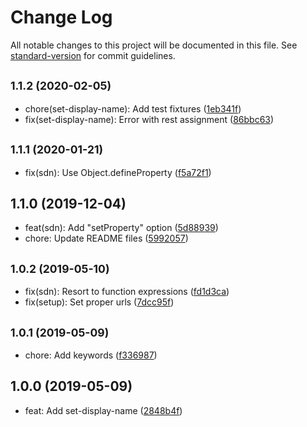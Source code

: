 # Change Log

All notable changes to this project will be documented in this file. See [standard-version](https://github.com/conventional-changelog/standard-version) for commit guidelines.

<a name="1.1.2"></a>
## <small>1.1.2 (2020-02-05)</small>

* chore(set-display-name): Add test fixtures ([1eb341f](https://github.com/davidbonnet/babel-plugins/commit/1eb341f))
* fix(set-display-name): Error with rest assignment ([86bbc63](https://github.com/davidbonnet/babel-plugins/commit/86bbc63))



<a name="1.1.1"></a>
## <small>1.1.1 (2020-01-21)</small>

* fix(sdn): Use Object.defineProperty ([f5a72f1](https://github.com/davidbonnet/babel-plugins/commit/f5a72f1))



<a name="1.1.0"></a>
## 1.1.0 (2019-12-04)

* feat(sdn): Add "setProperty" option ([5d88939](https://github.com/davidbonnet/babel-plugins/commit/5d88939))
* chore: Update README files ([5992057](https://github.com/davidbonnet/babel-plugins/commit/5992057))



<a name="1.0.2"></a>
## <small>1.0.2 (2019-05-10)</small>

* fix(sdn): Resort to function expressions ([fd1d3ca](https://github.com/davidbonnet/babel-plugins/commit/fd1d3ca))
* fix(setup): Set proper urls ([7dcc95f](https://github.com/davidbonnet/babel-plugins/commit/7dcc95f))



<a name="1.0.1"></a>
## <small>1.0.1 (2019-05-09)</small>

* chore: Add keywords ([f336987](https://github.com/davidbonnet/babel-plugin/commit/f336987))



<a name="1.0.0"></a>
## 1.0.0 (2019-05-09)

* feat: Add set-display-name ([2848b4f](https://github.com/davidbonnet/babel-plugin/commit/2848b4f))
